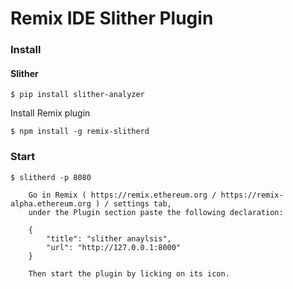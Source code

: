 # Remix IDE Slither Plugin


### Install 

#### Slither

```console
$ pip install slither-analyzer
```

Install Remix plugin

```console
$ npm install -g remix-slitherd
```

### Start

```console
$ slitherd -p 8080

    Go in Remix ( https://remix.ethereum.org / https://remix-alpha.ethereum.org ) / settings tab,
    under the Plugin section paste the following declaration:

    {
        "title": "slither anaylsis",
        "url": "http://127.0.0.1:8000"
    }

    Then start the plugin by licking on its icon.
```